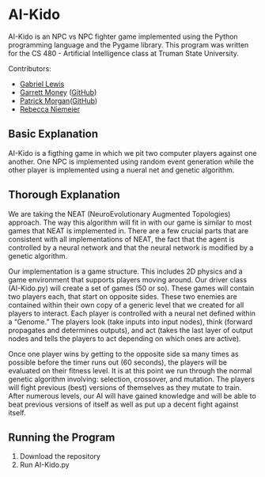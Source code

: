 # AI-Kido

AI-Kido is an NPC vs NPC fighter game implemented using the Python programming language and the Pygame library. This program was written for the CS 480 - Artificial Intelligence class at Truman State University.

Contributors:
* [Gabriel Lewis](https://www.linkedin.com/in/gabriel-lewis/)
* [Garrett Money](https://www.linkedin.com/in/garrett-money-25276513a/) ([GitHub](https://github.com/LGxMoney))
* [Patrick Morgan](https://www.linkedin.com/in/patrick-morgan-921b07173/)([GitHub](https://github.com/stringsattached))
* [Rebecca Niemeier](https://www.linkedin.com/in/rebecca-niemeier-1765b3119/)

## Basic Explanation

AI-Kido is a figthing game in which we pit two computer players against one another. One NPC is implemented using random event generation while the other player is implemented using a nueral net and genetic algorithm.

## Thorough Explanation

We are taking the NEAT (NeuroEvolutionary Augmented Topologies) approach. The way this algorithm will fit in with our game is similar to most games that NEAT is implemented in. There are a few crucial parts that are consistent with all implementations of NEAT, the fact that the agent is controlled by a neural network and that the neural network is modified by a genetic algorithm.

Our implementation is a game structure. This includes 2D physics and a game environment that supports players moving around. Our driver class (AI-Kido.py) will create a set of games (50 or so). These games will contain two players each, that start on opposite sides. These two enemies are contained within their own copy of a generic level that we created for all players to interact. Each player is controlled with a neural net defined within a “Genome.” The players look (take inputs into input nodes), think (forward propagates and determines outputs), and act (takes the last layer of output nodes and tells the players to act depending on which ones are active). 

Once one player wins by getting to the opposite side sa many times as possible before the timer runs out (60 seconds), the players will be evaluated on their fitness level. It is at this point we run through the normal genetic algorithm involving: selection, crossover, and mutation. The players will fight previous (best) versions of themselves as they mutate to train. After numerous levels, our AI will have gained knowledge and will be able to beat previous versions of itself as well as put up a decent fight against itself.

## Running the Program

1) Download the repository
2) Run AI-Kido.py
